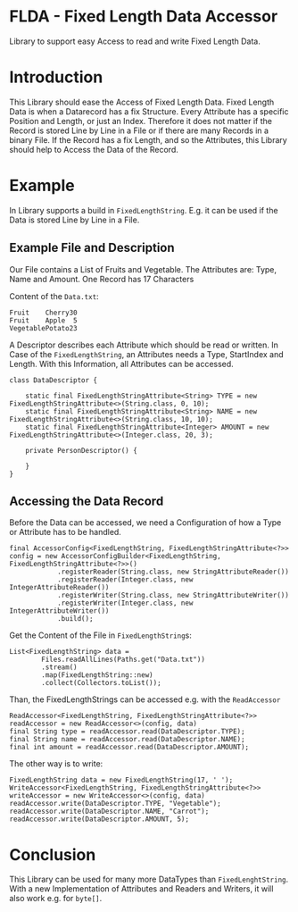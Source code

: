 FLDA - Fixed Length Data Accessor
=================================

Library to support easy Access to read and write Fixed Length Data.


# Introduction
This Library should ease the Access of Fixed Length Data. Fixed
 Length Data is when a Datarecord has a fix Structure. Every Attribute
 has a specific Position and Length, or just an Index. Therefore it
 does not matter if the Record is stored Line by Line in a File
 or if there are many Records in a binary File. If the Record has
 a fix Length, and so the Attributes, this Library should help to
 Access the Data of the Record.

# Example
In Library supports a build in `FixedLengthString`. E.g. it can be 
 used if the Data is stored Line by Line in a File.

## Example File and Description
Our File contains a List of Fruits and Vegetable. The Attributes are:
 Type, Name and Amount. One Record has 17 Characters
 
Content of the `Data.txt`:
```
Fruit    Cherry30
Fruit    Apple  5
VegetablePotato23
```

A Descriptor describes each Attribute which should be read or written.
 In Case of the `FixedLengthString`, an Attributes needs a Type, StartIndex
 and Length. With this Information, all Attributes can be accessed.
```
class DataDescriptor {

    static final FixedLengthStringAttribute<String> TYPE = new FixedLengthStringAttribute<>(String.class, 0, 10);
    static final FixedLengthStringAttribute<String> NAME = new FixedLengthStringAttribute<>(String.class, 10, 10);
    static final FixedLengthStringAttribute<Integer> AMOUNT = new FixedLengthStringAttribute<>(Integer.class, 20, 3);

    private PersonDescriptor() {

    }
}
```

## Accessing the Data Record
Before the Data can be accessed, we need a Configuration of how a
 Type or Attribute has to be handled.
```
final AccessorConfig<FixedLengthString, FixedLengthStringAttribute<?>> config = new AccessorConfigBuilder<FixedLengthString, FixedLengthStringAttribute<?>>()
            .registerReader(String.class, new StringAttributeReader())
            .registerReader(Integer.class, new IntegerAttributeReader())
            .registerWriter(String.class, new StringAttributeWriter())
            .registerWriter(Integer.class, new IntegerAttributeWriter())
            .build();
```

Get the Content of the File in `FixedLengthString`s:
```
List<FixedLengthString> data = 
        Files.readAllLines(Paths.get("Data.txt"))
        .stream()
        .map(FixedLengthString::new)
        .collect(Collectors.toList());
```

Than, the FixedLengthStrings can be accessed e.g. with the `ReadAccessor`
```
ReadAccessor<FixedLengthString, FixedLengthStringAttribute<?>> readAccessor = new ReadAccessor<>(config, data)
final String type = readAccessor.read(DataDescriptor.TYPE);
final String name = readAccessor.read(DataDescriptor.NAME);
final int amount = readAccessor.read(DataDescriptor.AMOUNT);
```

The other way is to write:
```
FixedLengthString data = new FixedLengthString(17, ' ');
WriteAccessor<FixedLengthString, FixedLengthStringAttribute<?>> writeAccessor = new WriteAccessor<>(config, data)
readAccessor.write(DataDescriptor.TYPE, "Vegetable");
readAccessor.write(DataDescriptor.NAME, "Carrot");
readAccessor.write(DataDescriptor.AMOUNT, 5);
```

# Conclusion
This Library can be used for many more DataTypes than `FixedLenghtString`.
 With a new Implementation of Attributes and Readers and Writers, it will
 also work e.g. for `byte[]`. 